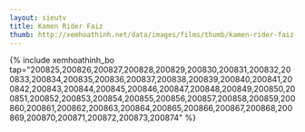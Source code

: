 ```yaml
---
layout: sieutv
title: Kamen Rider Faiz
thumb: http://xemhoathinh.net/data/images/films/thumb/kamen-rider-faiz-kamen-rider-faiz-2003.jpg
---
```

{% include xemhoathinh_bo tap="200825,200826,200827,200828,200829,200830,200831,200832,200833,200834,200835,200836,200837,200838,200839,200840,200841,200842,200843,200844,200845,200846,200847,200848,200849,200850,200851,200852,200853,200854,200855,200856,200857,200858,200859,200860,200861,200862,200863,200864,200865,200866,200867,200868,200869,200870,200871,200872,200873,200874" %} 
